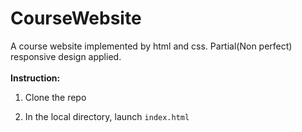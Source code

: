 # CourseWebsite

A course website implemented by html and css. Partial(Non perfect) responsive design applied.
<br><br>
<b>Instruction:</b>

1. Clone the repo

2. In the local directory, launch `index.html`
